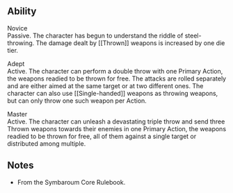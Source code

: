 ## Ability
Novice<br>Passive. The character has begun to understand the riddle of steel-throwing. The damage dealt by [[Thrown]] weapons is increased by one die tier.

Adept<br>Active. The character can perform a double throw with one Primary Action, the weapons readied to be thrown for free. The attacks are rolled separately and are either aimed at the same target or at two different ones. The character can also use [[Single-handed]] weapons as throwing weapons, but can only throw one such weapon per Action.

Master<br>Active. The character can unleash a devastating triple throw and send three Thrown weapons towards their enemies in one Primary Action, the weapons readied to be thrown for free, all of them against a single target or distributed among multiple.
## Notes
* From the Symbaroum Core Rulebook.